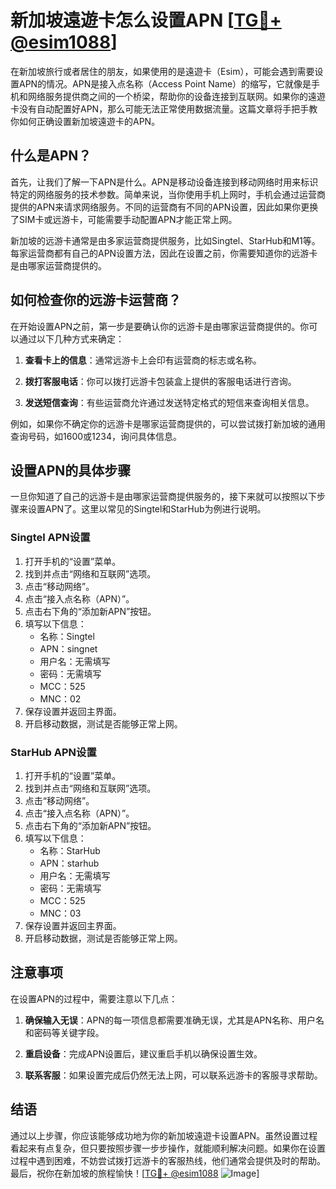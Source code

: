 # 新加坡遠遊卡怎么设置APN [[TG💪+ @esim1088](https://t.me/s/esim1088)]

在新加坡旅行或者居住的朋友，如果使用的是遠遊卡（Esim），可能会遇到需要设置APN的情况。APN是接入点名称（Access Point Name）的缩写，它就像是手机和网络服务提供商之间的一个桥梁，帮助你的设备连接到互联网。如果你的遠遊卡没有自动配置好APN，那么可能无法正常使用数据流量。这篇文章将手把手教你如何正确设置新加坡遠遊卡的APN。

## 什么是APN？

首先，让我们了解一下APN是什么。APN是移动设备连接到移动网络时用来标识特定的网络服务的技术参数。简单来说，当你使用手机上网时，手机会通过运营商提供的APN来请求网络服务。不同的运营商有不同的APN设置，因此如果你更换了SIM卡或远游卡，可能需要手动配置APN才能正常上网。

新加坡的远游卡通常是由多家运营商提供服务，比如Singtel、StarHub和M1等。每家运营商都有自己的APN设置方法，因此在设置之前，你需要知道你的远游卡是由哪家运营商提供的。

## 如何检查你的远游卡运营商？

在开始设置APN之前，第一步是要确认你的远游卡是由哪家运营商提供的。你可以通过以下几种方式来确定：

1. **查看卡上的信息**：通常远游卡上会印有运营商的标志或名称。
   
2. **拨打客服电话**：你可以拨打远游卡包装盒上提供的客服电话进行咨询。
   
3. **发送短信查询**：有些运营商允许通过发送特定格式的短信来查询相关信息。

例如，如果你不确定你的远游卡是哪家运营商提供的，可以尝试拨打新加坡的通用查询号码，如1600或1234，询问具体信息。

## 设置APN的具体步骤

一旦你知道了自己的远游卡是由哪家运营商提供服务的，接下来就可以按照以下步骤来设置APN了。这里以常见的Singtel和StarHub为例进行说明。

### Singtel APN设置

1. 打开手机的“设置”菜单。
2. 找到并点击“网络和互联网”选项。
3. 点击“移动网络”。
4. 点击“接入点名称（APN）”。
5. 点击右下角的“添加新APN”按钮。
6. 填写以下信息：
   - 名称：Singtel
   - APN：singnet
   - 用户名：无需填写
   - 密码：无需填写
   - MCC：525
   - MNC：02
7. 保存设置并返回主界面。
8. 开启移动数据，测试是否能够正常上网。

### StarHub APN设置

1. 打开手机的“设置”菜单。
2. 找到并点击“网络和互联网”选项。
3. 点击“移动网络”。
4. 点击“接入点名称（APN）”。
5. 点击右下角的“添加新APN”按钮。
6. 填写以下信息：
   - 名称：StarHub
   - APN：starhub
   - 用户名：无需填写
   - 密码：无需填写
   - MCC：525
   - MNC：03
7. 保存设置并返回主界面。
8. 开启移动数据，测试是否能够正常上网。

## 注意事项

在设置APN的过程中，需要注意以下几点：

1. **确保输入无误**：APN的每一项信息都需要准确无误，尤其是APN名称、用户名和密码等关键字段。
   
2. **重启设备**：完成APN设置后，建议重启手机以确保设置生效。
   
3. **联系客服**：如果设置完成后仍然无法上网，可以联系远游卡的客服寻求帮助。

## 结语

通过以上步骤，你应该能够成功地为你的新加坡遠遊卡设置APN。虽然设置过程看起来有点复杂，但只要按照步骤一步步操作，就能顺利解决问题。如果你在设置过程中遇到困难，不妨尝试拨打远游卡的客服热线，他们通常会提供及时的帮助。最后，祝你在新加坡的旅程愉快！[[TG💪+ @esim1088](https://t.me/s/esim1088) ![Image](https://i.postimg.cc/4NQfJmqS/Snipaste-2025-05-13-00-14-12.png)]